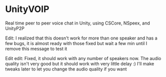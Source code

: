 # UnityVOIP
Real time peer to peer voice chat in Unity, using CSCore, NSpeex, and UnityP2P


Edit: I realized that this doesn't work for more than one speaker and has a few bugs, it is almost ready with those fixed but wait a few min until I remove this message to test it

Edit edit: Fixed, it should work with any number of speakers now. The audio quality isn't very good but it should work with very little delay :) I'll make tweaks later to let you change the audio quality if you want
